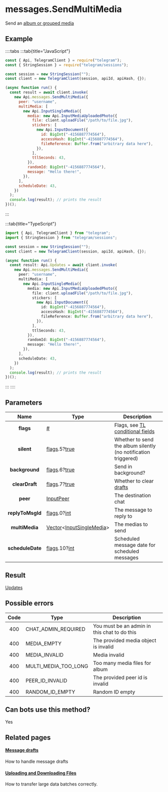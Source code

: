# messages.SendMultiMedia

Send an [album or grouped media](https://core.telegram.org/api/files#albums-grouped-media)

## Example

::::tabs
:::tab{title="JavaScript"}

```js
const { Api, TelegramClient } = require("telegram");
const { StringSession } = require("telegram/sessions");

const session = new StringSession("");
const client = new TelegramClient(session, apiId, apiHash, {});

(async function run() {
  const result = await client.invoke(
    new Api.messages.SendMultiMedia({
      peer: "username",
      multiMedia: [
        new Api.InputSingleMedia({
          media: new Api.InputMediaUploadedPhoto({
            file: client.uploadFile("/path/to/file.jpg"),
            stickers: [
              new Api.InputDocument({
                id: BigInt("-4156887774564"),
                accessHash: BigInt("-4156887774564"),
                fileReference: Buffer.from("arbitrary data here"),
              }),
            ],
            ttlSeconds: 43,
          }),
          randomId: BigInt("-4156887774564"),
          message: "Hello there!",
        }),
      ],
      scheduleDate: 43,
    })
  );
  console.log(result); // prints the result
})();
```

:::

:::tab{title="TypeScript"}

```ts
import { Api, TelegramClient } from "telegram";
import { StringSession } from "telegram/sessions";

const session = new StringSession("");
const client = new TelegramClient(session, apiId, apiHash, {});

(async function run() {
  const result: Api.Updates = await client.invoke(
    new Api.messages.SendMultiMedia({
      peer: "username",
      multiMedia: [
        new Api.InputSingleMedia({
          media: new Api.InputMediaUploadedPhoto({
            file: client.uploadFile("/path/to/file.jpg"),
            stickers: [
              new Api.InputDocument({
                id: BigInt("-4156887774564"),
                accessHash: BigInt("-4156887774564"),
                fileReference: Buffer.from("arbitrary data here"),
              }),
            ],
            ttlSeconds: 43,
          }),
          randomId: BigInt("-4156887774564"),
          message: "Hello there!",
        }),
      ],
      scheduleDate: 43,
    })
  );
  console.log(result); // prints the result
})();
```

:::
::::

## Parameters

|       Name       | Type                                                                                                                              | Description                                                                                             |
| :--------------: | --------------------------------------------------------------------------------------------------------------------------------- | ------------------------------------------------------------------------------------------------------- |
|    **flags**     | [#](https://core.telegram.org/type/%23)                                                                                           | Flags, see [TL conditional fields](https://core.telegram.org/mtproto/TL-combinators#conditional-fields) |
|    **silent**    | [flags](https://core.telegram.org/mtproto/TL-combinators#conditional-fields).5?[true](https://core.telegram.org/constructor/true) | Whether to send the album silently (no notification triggered)                                          |
|  **background**  | [flags](https://core.telegram.org/mtproto/TL-combinators#conditional-fields).6?[true](https://core.telegram.org/constructor/true) | Send in background?                                                                                     |
|  **clearDraft**  | [flags](https://core.telegram.org/mtproto/TL-combinators#conditional-fields).7?[true](https://core.telegram.org/constructor/true) | Whether to clear [drafts](https://core.telegram.org/api/drafts)                                         |
|     **peer**     | [InputPeer](https://core.telegram.org/type/InputPeer)                                                                             | The destination chat                                                                                    |
| **replyToMsgId** | [flags](https://core.telegram.org/mtproto/TL-combinators#conditional-fields).0?[int](https://core.telegram.org/type/int)          | The message to reply to                                                                                 |
|  **multiMedia**  | [Vector](https://core.telegram.org/type/Vector%20t)<[InputSingleMedia](https://core.telegram.org/type/InputSingleMedia)>          | The medias to send                                                                                      |
| **scheduleDate** | [flags](https://core.telegram.org/mtproto/TL-combinators#conditional-fields).10?[int](https://core.telegram.org/type/int)         | Scheduled message date for scheduled messages                                                           |

## Result

[Updates](https://core.telegram.org/type/Updates)

## Possible errors

| Code | Type                 | Description                                  |
| :--: | -------------------- | -------------------------------------------- |
| 400  | CHAT_ADMIN_REQUIRED  | You must be an admin in this chat to do this |
| 400  | MEDIA_EMPTY          | The provided media object is invalid         |
| 400  | MEDIA_INVALID        | Media invalid                                |
| 400  | MULTI_MEDIA_TOO_LONG | Too many media files for album               |
| 400  | PEER_ID_INVALID      | The provided peer id is invalid              |
| 400  | RANDOM_ID_EMPTY      | Random ID empty                              |

## Can bots use this method?

Yes

## Related pages

#### [Message drafts](https://core.telegram.org/api/drafts)

How to handle message drafts

#### [Uploading and Downloading Files](https://core.telegram.org/api/files)

How to transfer large data batches correctly.
